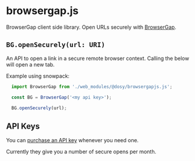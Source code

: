 # browsergap.js

BrowserGap client side library. Open URLs securely with [BrowserGap](https://browsergap.dosyago.com). 

## `BG.openSecurely(url: URI)`

An API to open a link in a secure remote browser context. Calling the below will open a new tab.

Example using snowpack:

```js
  import BrowserGap from './web_modules/@dosy/browsergapjs.js';

  const BG = BrowserGap('<my api key>');

  BG.openSecurely(url);
```

## API Keys

You can [purchase an API key](https://browsergap.dosyago.com) whenever you need one. 

Currently they give you a number of secure opens per month.
